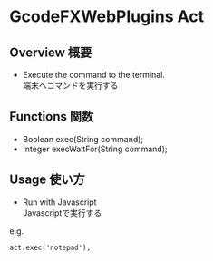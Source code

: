 # GcodeFXWebPlugins Act
## Overview 概要
 * Execute the command to the terminal.  
 端末へコマンドを実行する
## Functions 関数
 * Boolean exec(String command);
 * Integer execWaitFor(String command);
## Usage 使い方
 * Run with Javascript  
 Javascriptで実行する  
 
 e.g.  
 ```
act.exec('notepad');
```

